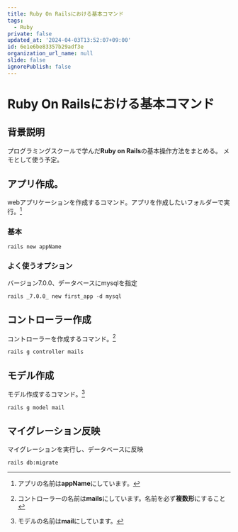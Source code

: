 ```yaml
---
title: Ruby On Railsにおける基本コマンド
tags:
  - Ruby
private: false
updated_at: '2024-04-03T13:52:07+09:00'
id: 6e1e6be83357b29adf3e
organization_url_name: null
slide: false
ignorePublish: false
---
```

# Ruby On Railsにおける基本コマンド

## 背景説明
プログラミングスクールで学んだ**Ruby on Rails**の基本操作方法をまとめる。
メモとして使う予定。
## アプリ作成。
webアプリケーションを作成するコマンド。アプリを作成したいフォルダーで実行。[^1]

[^1]:アプリの名前は**appName**にしています。
### 基本
```
rails new appName
```
### よく使うオプション
バージョン7.0.0、データベースにmysqlを指定
```
rails _7.0.0_ new first_app -d mysql
```
## コントローラー作成

コントローラーを作成するコマンド。[^2]

[^2]:コントローラーの名前は**mails**にしています。名前を必ず**複数形**にすること
```
rails g controller mails
```

## モデル作成
モデル作成するコマンド。[^3]

[^3]:モデルの名前は**mail**にしています。
```
rails g model mail
```
## マイグレーション反映
マイグレーションを実行し、データベースに反映
```
rails db:migrate
```
